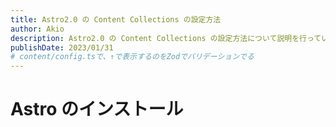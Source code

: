 ```yaml
---
title: Astro2.0 の Content Collections の設定方法
author: Akio
description: Astro2.0 の Content Collections の設定方法について説明を行っています
publishDate: 2023/01/31
# content/config.tsで、↑で表示するのをZodでバリデーションでる
---
```


# Astro のインストール
